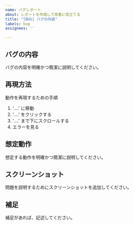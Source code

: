 ```yaml
---
name: バグレポート
about: レポートを作成して改善に役立てる
title: "[BUG] バグの内容"
labels: bug
assignees: ''

---
```


## バグの内容

バグの内容を明確かつ簡潔に説明してください。

## 再現方法

動作を再現するための手順

1. '....' に移動
2. '....' をクリックする
3. '....' まで下にスクロールする
4. エラーを見る

## 想定動作

想定する動作を明確かつ簡潔に説明してください。

## スクリーンショット

問題を説明するためにスクリーンショットを追加してください。

## 補足

補足があれば、記述してください。
